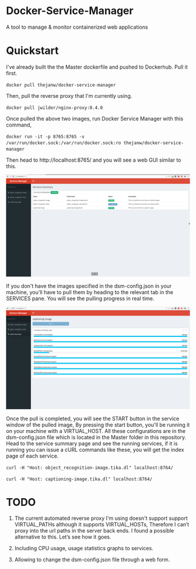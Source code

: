 # Docker-Service-Manager
A tool to manage &amp; monitor containerized web applications

# Quickstart
I've already built the the Master dockerfile and pushed to Dockerhub. Pull it first.

`docker pull thejanw/docker-service-manager`

Then, pull the reverse proxy that I'm currently using.

`docker pull jwilder/nginx-proxy:0.4.0`

Once pulled the above two images, run Docker Service Manager with this command,

`docker run -it -p 8765:8765 -v /var/run/docker.sock:/var/run/docker.sock:ro thejanw/docker-service-manager`

Then head to http://localhost:8765/ and you will see a web GUI similar to this.

![alt text](https://raw.githubusercontent.com/ThejanW/Docker-Service-Manager/master/imgs/dsm-service-summary.png)

If you don't have the images specified in the dsm-config.json in your machine, you'll have to pull them by heading to the relevant tab in the SERVICES pane. 
You will see the pulling progress in real time. 

![alt text](https://raw.githubusercontent.com/ThejanW/Docker-Service-Manager/master/imgs/dsm-pulling-image.png)

Once the pull is completed, you will see the START button in the service window of the pulled image, By pressing the start button,
you'll be running it on your machine with a VIRTUAL_HOST. 
All these configurations are in the dsm-config.json file which is located in the Master folder in this repository.
Head to the service summary page and see the running services, if it is running you can issue a cURL commands like these,
you will get the index page of each service.

`curl -H "Host: object_recognition-image.tika.dl" localhost:8764/`

`curl -H "Host: captioning-image.tika.dl" localhost:8764/`

# TODO

1. The current automated reverse proxy I'm using doesn't support support VIRTUAL_PATHs although it supports VIRTUAL_HOSTs, 
Therefore I can’t proxy into the url paths in the server back ends. 
I found a possible alternative to this. Let’s see how it goes. 

2. Including CPU usage, usage statistics graphs to services.

3. Allowing to change the dsm-config.json file through a web form.
